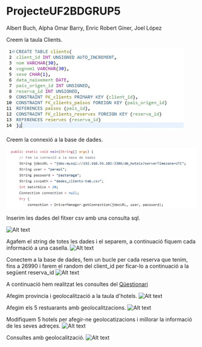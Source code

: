 # ProjecteUF2BDGRUP5
Albert Buch, Alpha Omar Barry, Enric Robert Giner, Joel López

Creem la taula Clients.

![Alt text](https://github.com/Albert-dvn/ProjecteUF2BDGRUP5/blob/main/images/clients.JPG)

Creem la connexió a la base de dades.

![Alt text](https://github.com/Albert-dvn/ProjecteUF2BDGRUP5/blob/main/images/Connexio.JPG)

Inserim les dades del fitxer csv amb una consulta sql.

![Alt text](https://github.com/Albert-dvn/ProjecteUF2BDGRUP5/blob/main/images/images/Inserir.JPG)

Agafem el string de totes les dades i el separem, a continuació fiquem cada informació a una casella.
![Alt text](https://github.com/Albert-dvn/ProjecteUF2BDGRUP5/blob/main/images/images/Agafar.JPG)

Conectem a la base de dades, fem un bucle per cada reserva que tenim, fins a 26990 i farem el random del client_id per ficar-lo a continuació a la següent reserva_id
![Alt text](https://github.com/Albert-dvn/ProjecteUF2BDGRUP5/blob/main/images/images/Connectar.JPG)

A continuació hem realitzat les consultes del [Qüestionari](https://github.com/Albert-dvn/ProjecteUF2BDGRUP5/blob/main/Activitat%20Ac1%20-%20Part%20A.2.sql)

Afegim provincia i geolocalització a la taula d'hotels.
![Alt text](https://github.com/Albert-dvn/ProjecteUF2BDGRUP5/blob/main/images//images/AfegirGeo.JPG)

Afegim els 5 restuarants amb geolocalitzacions.
![Alt text](https://github.com/Albert-dvn/ProjecteUF2BDGRUP5/blob/main/images//images/Restaurants.JPG)

Modifiquem 5 hotels per afegir-ne geolocatizacions i millorar la informació de les seves adreçes.
![Alt text](https://github.com/Albert-dvn/ProjecteUF2BDGRUP5/blob/main/images/images/Hotels.JPG)

Consultes amb geolocalització.
![Alt text](https://github.com/Albert-dvn/ProjecteUF2BDGRUP5/blob/main/images/images/Consultes.JPG)
